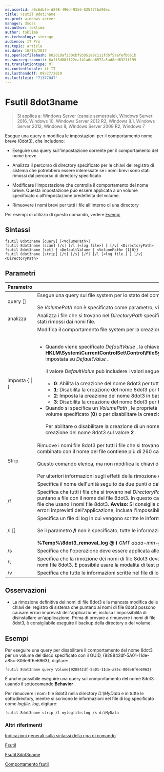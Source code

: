 ```yaml
---
ms.assetid: a0c6dbfe-d898-496d-9356-825f7fbd90ec
title: Fsutil 8dot3name
ms.prod: windows-server
manager: dmoss
ms.author: toklima
author: toklima
ms.technology: storage
audience: IT Pro
ms.topic: article
ms.date: 10/16/2017
ms.openlocfilehash: b0261daf230cbf93951a9c111fdbf5aafefb061b
ms.sourcegitcommit: 6aff3d88ff22ea141a6ea6572a5ad8dd6321f199
ms.translationtype: MT
ms.contentlocale: it-IT
ms.lasthandoff: 09/27/2019
ms.locfileid: "71377047"
---
```

# <a name="fsutil-8dot3name"></a>Fsutil 8dot3name

>Si applica a: Windows Server (canale semestrale), Windows Server 2016, Windows 10, Windows Server 2012 R2, Windows 8.1, Windows Server 2012, Windows 8, Windows Server 2008 R2, Windows 7

Esegue una query o modifica le impostazioni per il comportamento nome breve (8dot3), che includono:

-   Eseguire una query sull'impostazione corrente per il comportamento del nome breve

-   Analizza il percorso di directory specificato per le chiavi del registro di sistema che potrebbero essere interessate se i nomi brevi sono stati rimossi dal percorso di directory specificato

-   Modificare l'impostazione che controlla il comportamento del nome breve. Questa impostazione può essere applicata a un volume specificato o all'impostazione predefinita del volume.

-   Rimuovere i nomi brevi per tutti i file all'interno di una directory

Per esempi di utilizzo di questo comando, vedere [Esempi](#BKMK_examples).

## <a name="syntax"></a>Sintassi

```
fsutil 8dot3name [query] [<VolumePath>]
fsutil 8dot3name [scan] [/s] [/l [<log file>] ] [/v] <DirectoryPath>
fsutil 8dot3name [set] { <DefaultValue> | <VolumePath> {1|0}}
fsutil 8dot3name [strip] [/t] [/s] [/f] [/l [<log file.] ] [/v] <DirectoryPath>
```

## <a name="parameters"></a>Parametri

|                 Parametro                 |                                                                                                                                                                                                                                                                                                                                                                                                                                                                                                                                                                                    Descrizione                                                                                                                                                                                                                                                                                                                                                                                                                                                                                                                                                                                    |
|-------------------------------------------|-----------------------------------------------------------------------------------------------------------------------------------------------------------------------------------------------------------------------------------------------------------------------------------------------------------------------------------------------------------------------------------------------------------------------------------------------------------------------------------------------------------------------------------------------------------------------------------------------------------------------------------------------------------------------------------------------------------------------------------------------------------------------------------------------------------------------------------------------------------------------------------------------------------------------------------------------------------------------------------------------------------------------------------------------------------------------------------------------------------------------------------------------------------------------------------|
|           query [<VolumePath>]            |                                                                                                                                                                                                                                                                                                                                                                                                                                                                           Esegue una query sul file system per lo stato del comportamento di creazione del nome breve 8dot3.<br /><br />Se *VolumePath* non è specificato come parametro, viene visualizzata l'impostazione predefinita del comportamento di creazione 8dot3name per tutti i volumi.                                                                                                                                                                                                                                                                                                                                                                                                                                                                            |
|           analizza <DirectoryPath>            |                                                                                                                                                                                                                                                                                                                                                                                                                                                                                                        Analizza i file che si trovano nel *DirectoryPath* specificato per le chiavi del registro di sistema che potrebbero essere interessate se i nomi brevi di 8dot3 sono stati rimossi dai nomi file.                                                                                                                                                                                                                                                                                                                                                                                                                                                                                                         |
| imposta {<DefaultValue> &#124; <VolumePath>} | Modifica il comportamento file system per la creazione del nome 8dot3 nelle istanze seguenti:<br /><br /><ul><li>Quando viene specificato *DefaultValue* , la chiave del registro di sistema **HKLM\System\CurrentControlSet\Control\FileSystem\NtfsDisable8dot3NameCreationNtfsDisable8dot3NameCreationNtfsDisable8dot3NameCreation**è impostata su *DefaultValue* .<br /><br />    Il valore *DefaultValue* può includere i valori seguenti:<br /><br /><ul><li>**0**: Abilita la creazione del nome 8dot3 per tutti i volumi nel sistema.</li><li>**1**: Disabilita la creazione del nome 8dot3 per tutti i volumi nel sistema.</li><li>**2**: Imposta la creazione del nome 8dot3 in base al volume.</li><li>**3**: Disabilita la creazione del nome 8dot3 per tutti i volumi ad eccezione del volume di sistema.</li></ul></li><li>Quando si specifica un *VolumePath* , le proprietà 8dot3name del flag del disco specificate sono impostate per abilitare la creazione del nome 8dot3 per un volume specificato (**0**) o per disabilitare la creazione del nome 8dot3 nel volume specificato (**1**).<br /><br />    Per abilitare o disabilitare la creazione di un nome di 8dot3 per un volume specificato, è necessario impostare il comportamento predefinito file system per la creazione del nome 8dot3 sul valore **2** .</li></ul> |
|           Strip <DirectoryPath>           |                                                                                                                                                                                                                                                                                                                  Rimuove i nomi file 8dot3 per tutti i file che si trovano nel *DirectoryPath*specificato. Il nome del file 8dot3 non viene rimosso per i file in cui il *DirectoryPath* combinato con il nome del file contiene più di 260 caratteri.<br /><br />Questo comando elenca, ma non modifica le chiavi del registro di sistema che puntano ai file con nomi di file 8dot3 rimossi in modo permanente.<br /><br />Per ulteriori informazioni sugli effetti della rimozione definitiva dei nomi file 8dot3 dai file, vedere la [sezione Osservazioni](Fsutil-8dot3name.md#BKMK_remarks).                                                                                                                                                                                                                                                                                                                  |
|               <VolumePath>                |                                                                                                                                                                                                                                                                                                                                                                                                                                                                                                                                       Specifica il nome dell'unità seguito da due punti o dal GUID nel formato **volume {** <em>GUID</em> **}** .                                                                                                                                                                                                                                                                                                                                                                                                                                                                                                                                       |
|                    /f                     |                                                                                                                                                                                                                                                                                                   Specifica che tutti i file che si trovano nel *DirectoryPath* specificato hanno i nomi di file 8dot3 rimossi anche se sono presenti chiavi del registro di sistema che puntano a file con il nome del file 8dot3. In questo caso, l'operazione rimuove i nomi file 8dot3, ma non modifica le chiavi del registro di sistema che puntano ai file che usano i nomi file 8dot3. **Avviso:** Si consiglia di eseguire il backup della directory o del volume prima di utilizzare il parametro **/f** perché potrebbe causare errori imprevisti dell'applicazione, inclusa l'impossibilità di disinstallare i programmi.                                                                                                                                                                                                                                                                                                    |
|              /l [<log file>]              |                                                                                                                                                                                                                                                                                                                                                                                                                                                                  Specifica un file di log in cui vengono scritte le informazioni.<br /><br />Se il parametro **/l** non è specificato, tutte le informazioni vengono scritte nel file di log predefinito:<br /><br />**%Temp%\8dot3_removal_log @ (** <em>GMT aaaa-mm-gg hh-mm-SS</em> **). log**                                                                                                                                                                                                                                                                                                                                                                                                                                                                   |
|                    /s                     |                                                                                                                                                                                                                                                                                                                                                                                                                                                                                                                                      Specifica che l'operazione deve essere applicata alle sottodirectory del *DirectoryPath*specificato.                                                                                                                                                                                                                                                                                                                                                                                                                                                                                                                                       |
|                    /t                     |                                                                                                                                                                                                                                                                                                                                                                                                                                                          Specifica che la rimozione dei nomi di file 8dot3 deve essere eseguita in modalità test. Vengono eseguite tutte le operazioni eccetto la rimozione effettiva dei nomi file 8dot3. È possibile usare la modalità di test per individuare le chiavi del registro di sistema che puntano a file che usano i nomi file 8dot3.                                                                                                                                                                                                                                                                                                                                                                                                                                                           |
|                    /v                     |                                                                                                                                                                                                                                                                                                                                                                                                                                                                                                                                       Specifica che tutte le informazioni scritte nel file di log vengono visualizzate anche nella riga di comando.                                                                                                                                                                                                                                                                                                                                                                                                                                                                                                                                       |

## <a name="BKMK_remarks"></a>Osservazioni

-   La rimozione definitiva dei nomi di file 8dot3 e la mancata modifica delle chiavi del registro di sistema che puntano ai nomi di file 8dot3 possono causare errori imprevisti dell'applicazione, inclusa l'impossibilità di disinstallare un'applicazione. Prima di provare a rimuovere i nomi di file 8dot3, è consigliabile eseguire il backup della directory o del volume.

## <a name="BKMK_examples"></a>Esempi
Per eseguire una query per disabilitare il comportamento del nome 8dot3 per un volume del disco specificato con il GUID, {928842df-5A01-11de-a85c-806e6f6e6963}, digitare:

```
fsutil 8dot3name query Volume{928842df-5a01-11de-a85c-806e6f6e6963}
```

È anche possibile eseguire una query sul comportamento del nome 8dot3 usando il sottocomando **Behavior** .

Per rimuovere i nomi file 8dot3 nella directory *D:\MyData* e in tutte le sottodirectory, mentre si scrivono le informazioni nel file di log specificato come *logfile. log*, digitare:

```
fsutil 8dot3name strip /l mylogfile.log /s d:\MyData
```

### <a name="additional-references"></a>Altri riferimenti
[Indicazioni generali sulla sintassi della riga di comando](Command-Line-Syntax-Key.md)

[Fsutil](Fsutil.md)

[Fsutil 8dot3name](Fsutil-8dot3name.md)

[Comportamento fsutil](Fsutil-behavior.md)


